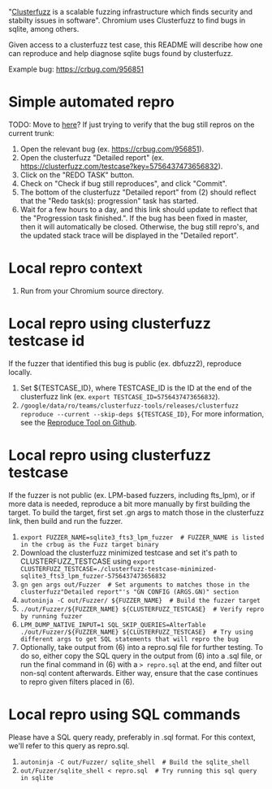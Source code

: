 "[Clusterfuzz](https://google.github.io/clusterfuzz/) is a scalable fuzzing
infrastructure which finds security and stabilty issues in software". Chromium
uses Clusterfuzz to find bugs in sqlite, among others.

Given access to a clusterfuzz test case, this README will describe how one can
reproduce and help diagnose sqlite bugs found by clusterfuzz.

Example bug: https://crbug.com/956851

# Simple automated repro
TODO: Move to [here](https://google.github.io/clusterfuzz/using-clusterfuzz/)?
If just trying to verify that the bug still repros on the current trunk:
1. Open the relevant bug (ex. https://crbug.com/956851).
2. Open the clusterfuzz "Detailed report" (ex. https://clusterfuzz.com/testcase?key=5756437473656832).
3. Click on the "REDO TASK" button.
4. Check on "Check if bug still reproduces", and click "Commit".
5. The bottom of the clusterfuzz "Detailed report" from (2) should reflect that
the "Redo task(s): progression" task has started.
6. Wait for a few hours to a day, and this link should update to reflect that
the "Progression task finished.". If the bug has been fixed in master, then it
will automatically be closed. Otherwise, the bug still repro's, and the updated
stack trace will be displayed in the "Detailed report".

# Local repro context
1. Run from your Chromium source directory.

# Local repro using clusterfuzz testcase id
If the fuzzer that identified this bug is public (ex. dbfuzz2), reproduce
locally.
1. Set ${TESTCASE_ID}, where TESTCASE_ID is the ID at the end of the clusterfuzz
link (ex. `export TESTCASE_ID=5756437473656832`).
2. `/google/data/ro/teams/clusterfuzz-tools/releases/clusterfuzz reproduce --current --skip-deps ${TESTCASE_ID}`,
For more information, see the [Reproduce Tool on Github](https://github.com/google/clusterfuzz-tools).

# Local repro using clusterfuzz testcase
If the fuzzer is not public (ex. LPM-based fuzzers, including fts_lpm), or if
more data is needed, reproduce a bit more manually by first building the target.
To build the target, first set .gn args to match those in the clusterfuzz link,
then build and run the fuzzer.

1. `export FUZZER_NAME=sqlite3_fts3_lpm_fuzzer  # FUZZER_NAME is listed in the crbug as the Fuzz target binary`
2. Download the clusterfuzz minimized testcase and set it's path to CLUSTERFUZZ_TESTCASE using `export CLUSTERFUZZ_TESTCASE=./clusterfuzz-testcase-minimized-sqlite3_fts3_lpm_fuzzer-5756437473656832`
3. `gn gen args out/Fuzzer  # Set arguments to matches those in the clusterfuzz"Detailed report"'s "GN CONFIG (ARGS.GN)" section`
4. `autoninja -C out/Fuzzer/ ${FUZZER_NAME}  # Build the fuzzer target`
5. `./out/Fuzzer/${FUZZER_NAME} ${CLUSTERFUZZ_TESTCASE}  # Verify repro by running fuzzer`
6. `LPM_DUMP_NATIVE_INPUT=1 SQL_SKIP_QUERIES=AlterTable ./out/Fuzzer/${FUZZER_NAME} ${CLUSTERFUZZ_TESTCASE}  # Try using different args to get SQL statements that will repro the bug`
7. Optionally, take output from (6) into a repro.sql file for further testing.
To do so, either copy the SQL query in the output from (6) into a .sql file, or
run the final command in (6) with a `> repro.sql` at the end, and filter out
non-sql content afterwards. Either way, ensure that the case continues to repro
given filters placed in (6).

# Local repro using SQL commands
Please have a SQL query ready, preferably in .sql format. For this context,
we'll refer to this query as repro.sql.
1. `autoninja -C out/Fuzzer/ sqlite_shell  # Build the sqlite_shell`
2. `out/Fuzzer/sqlite_shell < repro.sql  # Try running this sql query in sqlite`